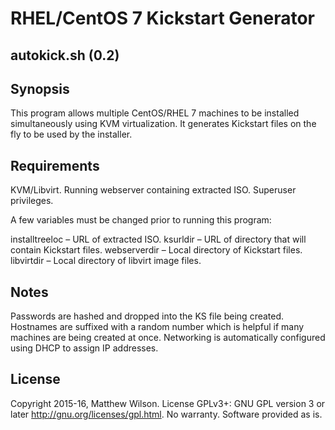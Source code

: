 # RHEL/CentOS 7 Kickstart Generator 

## autokick.sh (0.2)

## Synopsis

This program allows multiple CentOS/RHEL 7 machines to be installed simultaneously using KVM virtualization. It generates Kickstart files on the fly to be used by the installer. 

## Requirements
KVM/Libvirt.
Running webserver containing extracted ISO.
Superuser privileges.

A few variables must be changed prior to running this program:

installtreeloc – URL of extracted ISO.
ksurldir – URL of directory that will contain Kickstart files.
webserverdir – Local directory of Kickstart files.
libvirtdir – Local directory of libvirt image files.

## Notes

Passwords are hashed and dropped into the KS file being created.
Hostnames are suffixed with a random number which is helpful if many machines are being created at once.
Networking is automatically configured using DHCP to assign IP addresses. 

## License

Copyright 2015-16, Matthew Wilson.
License GPLv3+: GNU GPL version 3 or later http://gnu.org/licenses/gpl.html.
No warranty. Software provided as is.
